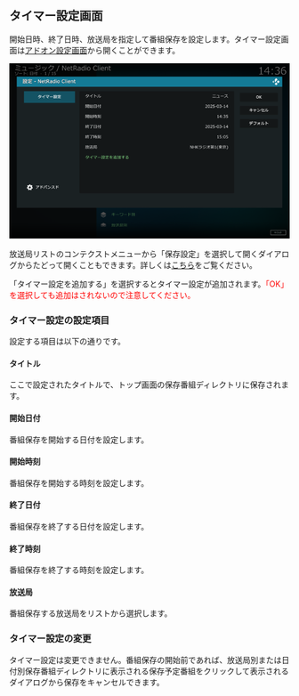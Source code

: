 
## タイマー設定画面

開始日時、終了日時、放送局を指定して番組保存を設定します。タイマー設定画面は[アドオン設定画面](./200_アドオン設定画面.md#一般)から開くことができます。

![タイマー設定画面](images/2_アドオン設定画面/一般/タイマー設定.png)

放送局リストのコンテクストメニューから「保存設定」を選択して開くダイアログからたどって開くこともできます。詳しくは[こちら](./903_放送局リストから番組保存.md)をご覧ください。

「タイマー設定を追加する」を選択するとタイマー設定が追加されます。<span style="color:red;">「OK」を選択しても追加はされないので注意してください。</span>

### タイマー設定の設定項目

設定する項目は以下の通りです。

#### タイトル

ここで設定されたタイトルで、トップ画面の保存番組ディレクトリに保存されます。

#### 開始日付

番組保存を開始する日付を設定します。

#### 開始時刻

番組保存を開始する時刻を設定します。

#### 終了日付

番組保存を終了する日付を設定します。

#### 終了時刻

番組保存を終了する時刻を設定します。

#### 放送局

番組保存する放送局をリストから選択します。

### タイマー設定の変更

タイマー設定は変更できません。番組保存の開始前であれば、放送局別または日付別保存番組ディレクトリに表示される保存予定番組をクリックして表示されるダイアログから保存をキャンセルできます。

